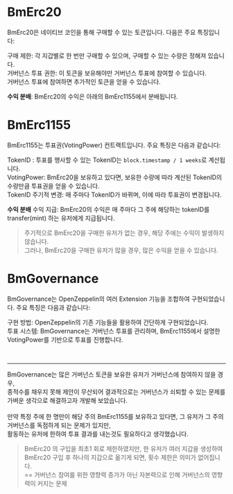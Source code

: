 # BmErc20
BmErc20은 네이티브 코인을 통해 구매할 수 있는 토큰입니다. 다음은 주요 특징입니다:<br>

구매 제한: 각 지갑별로 한 번만 구매할 수 있으며, 구매할 수 있는 수량은 정해져 있습니다.<br>
거버넌스 투표 권한: 이 토큰을 보유해야만 거버넌스 투표에 참여할 수 있습니다.<br>
거버넌스 투표에 참여하면 추가적인 토큰을 얻을 수 있습니다.<br>

**수익 분배**: BmErc20의 수익은 아래의 BmErc1155에서 분배됩니다.

# BmErc1155
BmErc1155는 투표권(VotingPower) 컨트랙트입니다. 주요 특징은 다음과 같습니다:<br>

TokenID : 투표를 행사할 수 있는 TokenID는 `block.timestamp / 1 weeks`로 계산됩니다.<br>
VotingPower: BmErc20을 보유하고 있다면, 보유한 수량에 따라 계산된 TokenID의 수량만큼 투표권을 얻을 수 있습니다.<br>
TokenID 주기적 변경: 매 주마다 TokenID가 바뀌며, 이에 따라 투표권이 변경됩니다.<br>

**수익 분배**
수익 지급: BmErc20의 수익은 매 주마다 그 주에 해당하는 tokenID를 transfer(mint) 하는 유저에게 지급됩니다.<br>
> 주기적으로 BmErc20을 구매한 유저가 없는 경우, 해당 주에는 수익이 발생하지 않습니다.<br>
> 그러나, BmErc20을 구매한 유저가 많을 경우, 많은 수익을 얻을 수 있습니다.<br>

# BmGovernance
BmGovernance는 OpenZeppelin의 여러 Extension 기능을 조합하여 구현되었습니다. 주요 특징은 다음과 같습니다:<br>

구현 방법: OpenZeppelin의 기존 기능들을 활용하여 간단하게 구현되었습니다.<br>
투표 시스템: BmGovernance는 거버넌스 투표를 관리하며, BmErc1155에서 설명한 VotingPower를 기반으로 투표를 진행합니다.<br>

<br>
<hr>
BmGovernance는 많은 거버넌스 토큰을 보유한 유저가 거버넌스에 참여하지 않을 경우, <br>
종적수를 채우지 못해 제안이 무산되어 결과적으로는 거버넌스가 쇠퇴할 수 있는 문제를 <br>
가벼운 생각으로 해결하고자 개발해 보았습니다.<br> 
<br>
만약 특정 주에 한 명만이 해당 주의 BmErc1155를 보유하고 있다면, 그 유저가 그 주의 거버넌스를 독점하게 되는 문제가 있지만,<br>
활동하는 유저에 한하여 투표 결과를 내는것도 필요하다고 생각했습니다.
<br>

> BmErc20 의 구입을 최초1 회로 제한하였지만, 한 유저가 여러 지갑을 생성하여 BmErc20 구입 후 하나의 지갑으로 옮기게 되면, 
횟수 제한은 의미가 없어집니다. <br>
> == 거버넌스 참여를 위한 영향력 증가가 아닌 자본력으로 인해 거버넌스의 영향력이 커지는 문제
